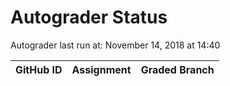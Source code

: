 # Autograder Status
Autograder last run at: November 14, 2018 at 14:40

| GitHub ID | Assignment | Graded Branch |
|-----------|------------|---------------|
